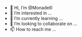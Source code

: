 - 👋 Hi, I’m @Monadelll
- 👀 I’m interested in ...
- 🌱 I’m currently learning ...
- 💞️ I’m looking to collaborate on ...
- 📫 How to reach me ...

<!---
Monadelll/Monadelll is a ✨ special ✨ repository because its `README.md` (this file) appears on your GitHub profile.
You can click the Preview link to take a look at your changes.
--->
